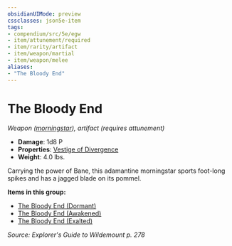```yaml
---
obsidianUIMode: preview
cssclasses: json5e-item
tags:
- compendium/src/5e/egw
- item/attunement/required
- item/rarity/artifact
- item/weapon/martial
- item/weapon/melee
aliases: 
- "The Bloody End"
---
```

# The Bloody End
*Weapon ([morningstar](Mechanics/items/morningstar.md)), artifact (requires attunement)*  

- **Damage**: 1d8 P
- **Properties**: [Vestige of Divergence](Mechanics/Rules/item-properties.md#Vestige%20of%20Divergence)
- **Weight**: 4.0 lbs.

Carrying the power of Bane, this adamantine morningstar sports foot-long spikes and has a jagged blade on its pommel.

**Items in this group:**

- [The Bloody End (Dormant)](Mechanics/items/the-bloody-end-dormant-egw.md)
- [The Bloody End (Awakened)](Mechanics/items/the-bloody-end-awakened-egw.md)
- [The Bloody End (Exalted)](Mechanics/items/the-bloody-end-exalted-egw.md)

*Source: Explorer's Guide to Wildemount p. 278*